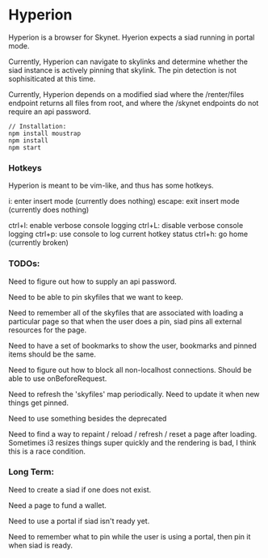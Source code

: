 # Hyperion

Hyperion is a browser for Skynet. Hyerion expects a siad running in portal mode.

Currently, Hyperion can navigate to skylinks and determine whether the siad
instance is actively pinning that skylink. The pin detection is not
sophisiticated at this time.

Currently, Hyperion depends on a modified siad where the /renter/files endpoint
returns all files from root, and where the /skynet endpoints do not require an
api password.

```
// Installation:
npm install moustrap
npm install
npm start
```

### Hotkeys

Hyperion is meant to be vim-like, and thus has some hotkeys.

i: enter insert mode (currently does nothing)
escape: exit insert mode (currently does nothing)

ctrl+l: enable verbose console logging
ctrl+L: disable verbose console logging
ctrl+p: use console to log current hotkey status
ctrl+h: go home (currently broken)

### TODOs:

Need to figure out how to supply an api password.

Need to be able to pin skyfiles that we want to keep.

Need to remember all of the skyfiles that are associated with loading a
particular page so that when the user does a pin, siad pins all external
resources for the page.

Need to have a set of bookmarks to show the user, bookmarks and pinned items
should be the same.

Need to figure out how to block all non-localhost connections. Should be able to
use onBeforeRequest.

Need to refresh the 'skyfiles' map periodically. Need to update it when new
things get pinned.

Need to use something besides the deprecated 

Need to find a way to repaint / reload / refresh / reset a page after loading.
Sometimes i3 resizes things super quickly and the rendering is bad, I think this
is a race condition.

### Long Term:

Need to create a siad if one does not exist.

Need a page to fund a wallet.

Need to use a portal if siad isn't ready yet.

Need to remember what to pin while the user is using a portal,  then pin it when
siad is ready.

